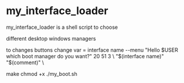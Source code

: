 # my_interface_loader

my_interface_loader is a shell script to choose

different desktop windows managers

to changes buttons change var = interface name
  --menu "Hello $USER which boot manager do you want?" 20 51 3 \
  "$(interface name)" "$(comment)" \

make chmod +x ./my_boot.sh

